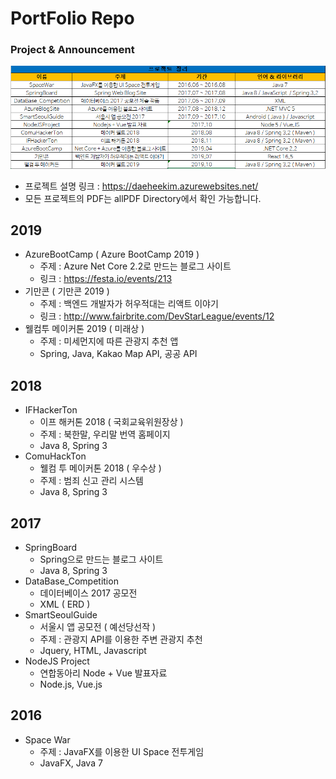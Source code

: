 ﻿# PortFolio Repo
### Project & Announcement

![](ProjectContents.png)
- 프로젝트 설명 링크 : https://daeheekim.azurewebsites.net/
- 모든 프로젝트의 PDF는 allPDF Directory에서 확인 가능합니다.

## 2019 
- AzureBootCamp ( Azure BootCamp 2019 )
  - 주제 : Azure Net Core 2.2로 만드는 블로그 사이트
  - 링크 : https://festa.io/events/213
- 기만콘 ( 기만콘 2019 )
  - 주제 : 백엔드 개발자가 허우적대는 리액트 이야기
  - 링크 : http://www.fairbrite.com/DevStarLeague/events/12  
-  웰컴투 메이커톤 2019 ( 미래상 )
    - 주제 : 미세먼지에 따른 관광지 추천 앱
    - Spring, Java, Kakao Map API, 공공 API
  
## 2018
- IFHackerTon
  - 이프 해커톤 2018 ( 국회교육위원장상 )
  - 주제 : 북한말, 우리말 번역 홈페이지
  - Java 8, Spring 3
- ComuHackTon  
  - 웰컴 투 메이커톤 2018 ( 우수상 )
  - 주제 : 범죄 신고 관리 시스템 
  - Java 8, Spring 3

  
## 2017
- SpringBoard 
  - Spring으로 만드는 블로그 사이트
  - Java 8, Spring 3
- DataBase_Competition 
  - 데이터베이스 2017 공모전
  - XML ( ERD )
- SmartSeoulGuide 
  - 서울시 앱 공모전 ( 예선당선작 )
  - 주제 : 관광지 API를 이용한 주변 관광지 추천
  - Jquery, HTML, Javascript
- NodeJS Project
  - 연합동아리 Node + Vue 발표자료
  - Node.js, Vue.js

## 2016
- Space War 
  - 주제 : JavaFX를 이용한 UI Space 전투게임
  - JavaFX, Java 7

    






